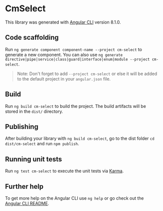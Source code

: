 # CmSelect

This library was generated with [Angular CLI](https://github.com/angular/angular-cli) version 8.1.0.

## Code scaffolding

Run `ng generate component component-name --project cm-select` to generate a new component. You can also use `ng generate directive|pipe|service|class|guard|interface|enum|module --project cm-select`.
> Note: Don't forget to add `--project cm-select` or else it will be added to the default project in your `angular.json` file. 

## Build

Run `ng build cm-select` to build the project. The build artifacts will be stored in the `dist/` directory.

## Publishing

After building your library with `ng build cm-select`, go to the dist folder `cd dist/cm-select` and run `npm publish`.

## Running unit tests

Run `ng test cm-select` to execute the unit tests via [Karma](https://karma-runner.github.io).

## Further help

To get more help on the Angular CLI use `ng help` or go check out the [Angular CLI README](https://github.com/angular/angular-cli/blob/master/README.md).
